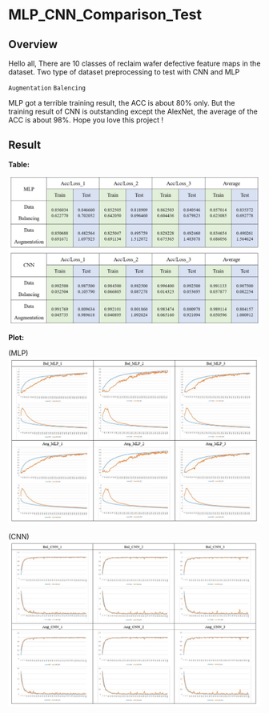 # MLP_CNN_Comparison_Test

## Overview

Hello all,
There are 10 classes of reclaim wafer defective feature maps in the dataset. 
Two type of dataset preprocessing to test with CNN and MLP 

`Augmentation` `Balencing`

MLP got  a terrible training result, the ACC is about 80% only.
But the training result of CNN is outstanding except the AlexNet, the average of the ACC is about 98%.
Hope you love this project !

## Result

**Table:**

![table](Readme/table.JPG)


**Plot:**

(MLP)
![plot1](Readme/plot1.JPG)


(CNN)
![plot2](Readme/plot2.JPG)
